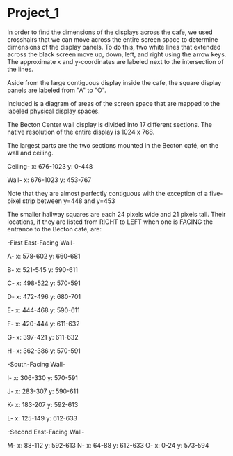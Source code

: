 # Project_1


In order to find the dimensions of the displays across the cafe, we used crosshairs that we can move across the entire screen space to determine dimensions of the display panels. To do this, two white lines that extended across the black screen move up, down, left, and right using the arrow keys. The approximate x and y-coordinates are labeled next to the intersection of the lines. 

Aside from the large contiguous display inside the cafe, the square display panels are labeled from "A" to "O". 

Included is a diagram of areas of the screen space that are mapped to the labeled physical display spaces.



The Becton Center wall display is divided into 17 different sections. The native resolution of the entire display is 1024 x 768.

The largest parts are the two sections mounted in the Becton café, on the wall and ceiling. 

Ceiling- x: 676-1023	y: 0-448

Wall-	 x: 676-1023	y: 453-767

Note that they are almost perfectly contiguous with the exception of a five-pixel strip between y=448 and y=453

The smaller hallway squares are each 24 pixels wide and 21 pixels tall. Their locations, if they are listed from RIGHT to LEFT when one is FACING the entrance to the Becton café, are:

-First East-Facing Wall-

A-		x: 578-602		y: 660-681

B-		x: 521-545		y: 590-611

C-		x: 498-522		y: 570-591

D-		x: 472-496		y: 680-701

E-		x: 444-468		y: 590-611

F-      x: 420-444		y: 611-632

G-		x: 397-421		y: 611-632

H-		x: 362-386		y: 570-591

-South-Facing Wall-

I-		x: 306-330		y: 570-591

J-		x: 283-307		y: 590-611

K-		x: 183-207		y: 592-613

L-		x: 125-149		y: 612-633

-Second East-Facing Wall-

M-		x: 88-112		y: 592-613
N-		x: 64-88		y: 612-633
O-		x: 0-24			y: 573-594

